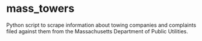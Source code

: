 # mass_towers
Python script to scrape information about towing companies and complaints filed against them from the Massachusetts Department of Public Utilities.
